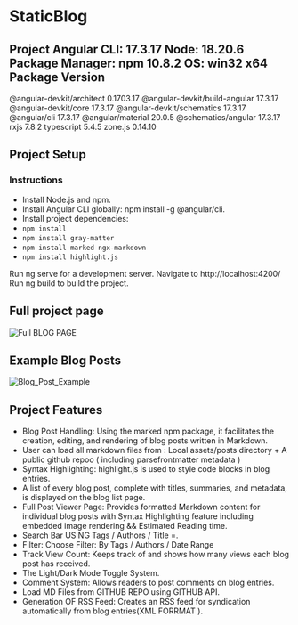 # StaticBlog

Project Angular CLI: 17.3.17
Node: 18.20.6
Package Manager: npm 10.8.2
OS: win32 x64
Package                         Version
---------------------------------------------------------
@angular-devkit/architect       0.1703.17
@angular-devkit/build-angular   17.3.17
@angular-devkit/core            17.3.17
@angular-devkit/schematics      17.3.17
@angular/cli                    17.3.17
@angular/material               20.0.5
@schematics/angular             17.3.17
rxjs                            7.8.2
typescript                      5.4.5
zone.js                         0.14.10


## Project Setup

### Instructions
- Install Node.js and npm.
- Install Angular CLI globally: npm install -g @angular/cli.
- Install project dependencies:
- ``npm install``
- ``npm install gray-matter``
- ``npm install marked ngx-markdown``
- ``npm install highlight.js``


Run ng serve for a development server. Navigate to http://localhost:4200/
Run ng build to build the project. 

## Full project page

![Full BLOG PAGE](https://github.com/user-attachments/assets/313d4b8b-17cc-4b90-a67c-1533b291a6aa)


## Example Blog Posts

![Blog_Post_Example](https://github.com/user-attachments/assets/a025266d-3b54-4b60-83cd-b5664abfe91d)


## Project Features
- Blog Post Handling:  Using the marked npm package, it facilitates the creation, editing, and rendering of blog posts written in Markdown.
- User can load all markdown files from : Local assets/posts directory + A public github repoo ( including parsefrontmatter metadata ) 
- Syntax Highlighting: highlight.js is used to style code blocks in blog entries.
- A list of every blog post, complete with titles, summaries, and metadata, is displayed on the blog list page.
- Full Post Viewer Page: Provides formatted Markdown content for individual blog posts with Syntax Highlighting feature including embedded image rendering && Estimated Reading time.
- Search Bar USING Tags / Authors / Title =.
- Filter: Choose Filter: By Tags / Authors / Date Range
- Track View Count: Keeps track of and shows how many views each blog post has received.
- The Light/Dark Mode Toggle System.
- Comment System: Allows readers to post comments on blog entries.
- Load MD Files from GITHUB REPO using GITHUB API.
- Generation OF RSS Feed: Creates an RSS feed for syndication automatically from blog entries(XML FORRMAT ).
